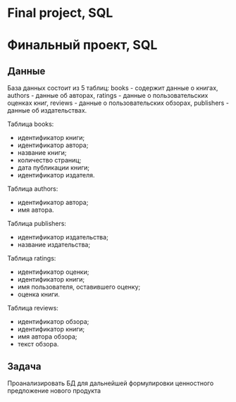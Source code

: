# Final project, SQL
# Финальный проект, SQL

## Данные
База данных состоит из 5 таблиц: books - содержит данные о книгах, authors - данные об авторах, ratings - данные о пользовательских оценках книг, reviews - данные о пользовательских обзорах, publishers - данные об издательствах.

Таблица books:
- идентификатор книги;
- идентификатор автора;
- название книги;
- количество страниц;
- дата публикации книги;
- идентификатор издателя.

Таблица authors:
- идентификатор автора;
- имя автора.

Таблица publishers:
- идентификатор издательства;
- название издательства;

Таблица ratings:
- идентификатор оценки;
- идентификатор книги;
- имя пользователя, оставившего оценку;
- оценка книги.

Таблица reviews:
- идентификатор обзора;
- идентификатор книги;
- имя автора обзора;
- текст обзора.

## Задача
Проанализировать БД для дальнейшей формулировки ценностного предложение нового продукта
